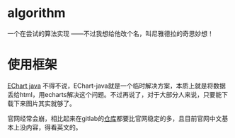 # algorithm
一个在尝试的算法实现 ——不过我想给他改个名，叫尼雅德拉的奇思妙想！


# 使用框架 
[EChart java](https://echarts.icepear.org/#/zh-cn/overview) 
不得不说，EChart-java就是一个临时解决方案，本质上就是将数据丢给html，用echarts解决这个问题。不过再说了，对于大部分人来说，只要能下载下来图片其实就够了。

官网经常会崩，相比起来在gitlab的[仓库](https://github.com/ECharts-Java/ECharts-Java-Examples)都要比官网稳定的多，且目前官网中文基本上没内容，得看英文的。